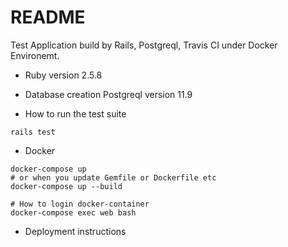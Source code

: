 # README

Test Application build by Rails, Postgreql, Travis CI under Docker Environemt.

* Ruby version
2.5.8

* Database creation
Postgreql version 11.9

* How to run the test suite

```
rails test
```

* Docker

```
docker-compose up
# or when you update Gemfile or Dockerfile etc
docker-compose up --build

# How to login docker-container
docker-compose exec web bash
```

* Deployment instructions